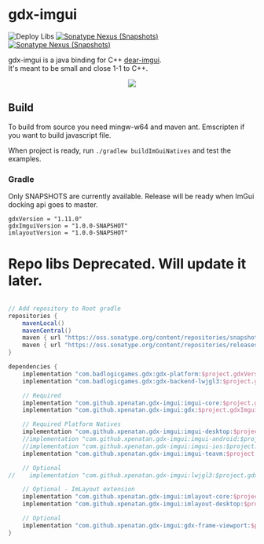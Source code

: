 # gdx-imgui
![Deploy Libs](https://github.com/xpenatan/gdx-imgui/workflows/Deploy%20Libs/badge.svg)
[![Sonatype Nexus (Snapshots)](https://img.shields.io/nexus/r/com.github.xpenatan.gdx-imgui/core?nexusVersion=2&server=https%3A%2F%2Foss.sonatype.org&label=release)](https://repo.maven.apache.org/maven2/com/github/xpenatan/gdx-imgui/)
[![Sonatype Nexus (Snapshots)](https://img.shields.io/nexus/s/com.github.xpenatan.gdx-imgui/core?server=https%3A%2F%2Foss.sonatype.org&label=snapshot)](https://oss.sonatype.org/content/repositories/snapshots/com/github/xpenatan/gdx-imgui/)


gdx-imgui is a java binding for C++ [dear-imgui](https://github.com/ocornut/imgui). <br>
It's meant to be small and close 1-1 to C++. 

<p align="center"><img src="https://i.imgur.com/rXk4Aq0.gif"/></p>

## Build

To build from source you need mingw-w64 and maven ant. Emscripten if you want to build javascript file.

When project is ready, run ```./gradlew buildImGuiNatives``` and test the examples.



### Gradle

Only SNAPSHOTS are currently available. Release will be ready when ImGui docking api goes to master.

    gdxVersion = "1.11.0"
    gdxImguiVersion = "1.0.0-SNAPSHOT"
    imlayoutVersion = "1.0.0-SNAPSHOT"


# Repo libs Deprecated. Will update it later.

```groovy

// Add repository to Root gradle
repositories {
    mavenLocal()
    mavenCentral()
    maven { url "https://oss.sonatype.org/content/repositories/snapshots/" }
    maven { url "https://oss.sonatype.org/content/repositories/releases/" }
}

dependencies {
    implementation "com.badlogicgames.gdx:gdx-platform:$project.gdxVersion:natives-desktop"
    implementation "com.badlogicgames.gdx:gdx-backend-lwjgl3:$project.gdxVersion"

    // Required
    implementation "com.github.xpenatan.gdx-imgui:imgui-core:$project.gdxImguiVersion"
    implementation "com.github.xpenatan.gdx-imgui:gdx:$project.gdxImguiVersion"

    // Required Platform Natives
    implementation "com.github.xpenatan.gdx-imgui:imgui-desktop:$project.gdxImguiVersion"
    //implementation "com.github.xpenatan.gdx-imgui:imgui-android:$project.gdxImguiVersion"
    //implementation "com.github.xpenatan.gdx-imgui:imgui-ios:$project.gdxImguiVersion"
    implementation "com.github.xpenatan.gdx-imgui:imgui-teavm:$project.gdxImguiVersion"

    // Optional
//    implementation "com.github.xpenatan.gdx-imgui:lwjgl3:$project.gdxImguiVersion"

    // Optional - ImLayout extension
    implementation "com.github.xpenatan.gdx-imgui:imlayout-core:$project.imlayoutVersion"
    implementation "com.github.xpenatan.gdx-imgui:imlayout-desktop:$project.imlayoutVersion"

    // Optional
    implementation "com.github.xpenatan.gdx-imgui:gdx-frame-viewport:$project.gdxImguiVersion"
}
```